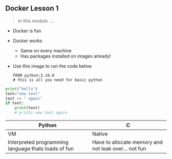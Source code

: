 ## Docker Lesson 1

> In this module ....


- Docker is fun
- Docker works
  - Same on every machine
  - Has packages installed on images already!

- Use this image to run the code below
  ```
  FROM python:3.10.0
  # this is all you need for basic python
  ```

```python
print("hello")
text="new text"
text += " again"
if text:
    print(text)
    # prints new text again
```


| Python | C |
| ----------- | ----------- |
| VM | Native |
| Interpreted programming language thats loads of fun | Have to allocate memory and not leak over... not fun |

